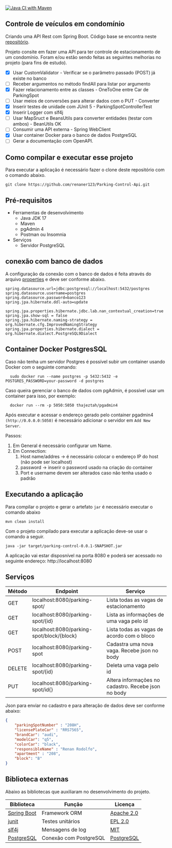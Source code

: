 [![Java CI with Maven](https://github.com/renaner123/Parking-Control-Api/actions/workflows/maven.yml/badge.svg)](https://github.com/renaner123/Parking-Control-Api/actions/workflows/maven.yml)

## Controle de veículos em condomínio

Criando uma API Rest com Spring Boot. Código base se encontra neste [repositório](https://www.youtube.com/watch?v=LXRU-Z36GEU&t=9s). 

Projeto consite em fazer uma API para ter controle de estacionamento de um condomínio. Foram e/ou estão sendo feitas as seguintes melhorias no projeto (para fins de estudo).

- [x] Usar CustomValidator - Verificar se o parâmetro passado (POST) já existe no banco
- [ ] Receber argumentos no método findAll para listar por argumento
- [x] Fazer relacionamento entre as classes - OneToOne entre Car de ParkingSpot
- [ ] Usar meios de conversões para alterar dados com o PUT - Converter
- [x] Inserir testes de unidade com JUnit 5 - ParkingSpotControllerTest
- [x] Inserir Logger com slf4j
- [ ] Usar MapSruct e BeansUtils para converter entidades (testar com ambos) - BeanUtils OK
- [ ] Consumir uma API externa - Spring WebClient 
- [x] Usar container Docker para o banco de dados PostgreSQL
- [ ] Gerar a documentação com OpenAPI.
## Como compilar e executar esse projeto 

Para executar a aplicação é necessário fazer o clone deste repositório com o comando abaixo.

```shell
git clone https://github.com/renaner123/Parking-Control-Api.git
```

## Pré-requisitos

* Ferramentas de desenvolvimento
  * Java JDK 17 
  * Maven
  * pgAdmin 4
  * Postman ou Insomnia
* Serviços
  * Servidor PostgreSQL

## conexão com banco de dados 

A configuração da conexão com o banco de dados é feita através do arquivo [properties](src\main\resources\application.properties) e deve ser conforme abaixo.

```properties
spring.datasource.url=jdbc:postgresql://localhost:5432/postgres
spring.datasource.username=postgres
spring.datasource.password=banco123
spring.jpa.hibernate.ddl-auto=update

spring.jpa.properties.hibernate.jdbc.lab.nan_contextual_creation=true
spring.jpa.show-sql = false
spring.jpa.hibernate.naming-strategy = org.hibernate.cfg.ImprovedNamingStrategy
spring.jpa.properties.hibernate.dialect = org.hibernate.dialect.PostgreSQL9Dialect
```

## Container Docker PostgresSQL

Caso não tenha um servidor Postgres é possível subir um container usando Docker com o seguinte comando:

```shell
  sudo docker run --name postgres -p 5432:5432 -e POSTGRES_PASSWORD=your-password -d postgres
```
Caso queira gerenciar o banco de dados com pgAdmin, é possível usar um container para isso, por exemplo:

```shell
  docker run --rm -p 5050:5050 thajeztah/pgadmin4
```
Após executar e acessar o endereço gerado pelo container pgadmin4 `(http://0.0.0.0:5050)` é necessário adicionar o servidor em `Add New Server`. 

Passos:
1. Em General é necessário configurar um Name.
2. Em Connection:
   1. Host name/addres -> é necessário colocar o endereço IP do host (não pode ser localhost)
   2. password -> inserir o password usado na criação do container
   3. Port e username devem ser alterados caso não tenha usado o padrão

## Executando a aplicação

Para compilar o projeto e gerar o artefato `jar` é necessário executar o comando abaixo
```shell
mvn clean install
```

Com o projeto compilado para executar a aplicação deve-se usar o comando a seguir.

```
java -jar target/parking-control-0.0.1-SNAPSHOT.jar
```
A aplicação vai estar disposnível na porta 8080 e poderá ser acessado no seguinte endereço: http://localhost:8080

## Serviços

|Método| Endpoint| Serviço|
|-------|---------|--------|
|GET|localhost:8080/parking-spot/| Lista todas as vagas de estacionamento
|GET|localhost:8080/parking-spot/{id}|Lista as informações de uma vaga pelo id
|GET|localhost:8080/parking-spot/block/{block}|Lista todas as vagas de acordo com o bloco
|POST|localhost:8080/parking-spot| Cadastra uma nova vaga. Recebe json no body
|DELETE|localhost:8080/parking-spot/{id} | Deleta uma vaga pelo id
|PUT|localhost:8080/parking-spot/id{} | Altera informações no cadastro. Recebe json no body

Json para enviar no cadastro e para alteração de dados deve ser conforme abaixo:

```json
{
    "parkingSpotNumber" : "208H",
    "licensePlateCar" : "RRS7565",
    "brandCar": "audi",
    "modelCar": "q5",
    "colorCar": "black",
    "responsibleName" : "Renan Rodolfo",
    "apartment" : "208",
    "block": "B"
}
```

## Biblioteca externas

Abaixo as bibliotecas que auxiliaram no desenvolvimento do projeto.

Biblioteca |Função| Licença 
-|-|-
[Spring Boot](https://spring.io/projects/spring-boot)|Framework ORM|[Apache 2.0](https://github.com/spring-projects/spring-boot/blob/main/LICENSE.txt)
[junit](https://junit.org/junit5/)|Testes unitários|[EPL 2.0](http://www.eclipse.org/legal/epl-v20.html)
[slf4j](https://mvnrepository.com/artifact/org.apache.logging.log4j/log4j-core/2.6.2)|Mensagens de log|[MIT](https://www.slf4j.org/license.html)
[PostgreSQL](https://github.com/redis/jedis)|Conexão com PostgreSQL|[PostgreSQL](https://www.postgresql.org/about/licence/)







